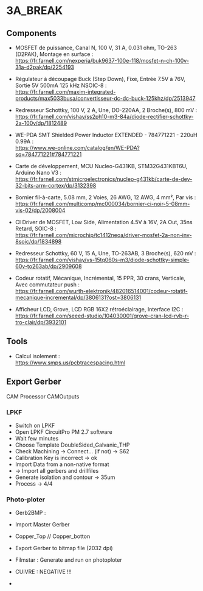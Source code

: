 # 3A_BREAK

## Components
* MOSFET de puissance, Canal N, 100 V, 31 A, 0.031 ohm, TO-263 (D2PAK), Montage en surface :  
https://fr.farnell.com/nexperia/buk9637-100e-118/mosfet-n-ch-100v-31a-d2pak/dp/2254193

* Régulateur à découpage Buck (Step Down), Fixe, Entrée 7.5V à 76V, Sortie 5V 500mA 125 kHz NSOIC-8 :  
https://fr.farnell.com/maxim-integrated-products/max5033busa/convertisseur-dc-dc-buck-125khz/dp/2513947

* Redresseur Schottky, 100 V, 2 A, Une, DO-220AA, 2 Broche(s), 800 mV :  
https://fr.farnell.com/vishay/ss2ph10-m3-84a/diode-rectifier-schottky-2a-100v/dp/1812489

* WE-PDA SMT Shielded Power Inductor EXTENDED - 784771221 - 220uH 0.99A :  
https://www.we-online.com/catalog/en/WE-PDA?sq=784771221#784771221

* Carte de développement, MCU Nucleo-G431KB, STM32G431KBT6U, Arduino Nano V3 :   
https://fr.farnell.com/stmicroelectronics/nucleo-g431kb/carte-de-dev-32-bits-arm-cortex/dp/3132398

* Bornier fil-à-carte, 5.08 mm, 2 Voies, 26 AWG, 12 AWG, 4 mm², Par vis :  
https://fr.farnell.com/multicomp/mc000034/bornier-ci-noir-5-08mm-vis-02/dp/2008004

* CI Driver de MOSFET, Low Side, Alimentation 4.5V à 16V, 2A Out, 35ns Retard, SOIC-8 :  
https://fr.farnell.com/microchip/tc1412neoa/driver-mosfet-2a-non-inv-8soic/dp/1834898

* Redresseur Schottky, 60 V, 15 A, Une, TO-263AB, 3 Broche(s), 620 mV :  
https://fr.farnell.com/vishay/vs-15tq060s-m3/diode-schottky-simple-60v-to263ab/dp/2909608

* Codeur rotatif, Mécanique, Incrémental, 15 PPR, 30 crans, Verticale, Avec commutateur push :  
https://fr.farnell.com/wurth-elektronik/482016514001/codeur-rotatif-mecanique-incremental/dp/3806131?ost=3806131

* Afficheur LCD, Grove, LCD RGB 16X2 rétroéclairage, Interface I2C :  
https://fr.farnell.com/seeed-studio/104030001/grove-cran-lcd-rvb-r-tro-clair/dp/3932101

## Tools

* Calcul isolement :  
https://www.smps.us/pcbtracespacing.html



## Export Gerber 

CAM Processor
CAMOutputs

### LPKF
* Switch on LPKF
* Open LPKF CircuitPro PM 2.7 software
* Wait few minutes
* Choose Template DoubleSided_Galvanic_THP
* Check Machining -> Connect... (if not) -> S62
* Calibration Key is incorrect -> ok
* Import Data from a non-native format 
* -> Import all gerbers and drillfiles
* Generate isolation and contour -> 35um
* Process -> 4/4

### Photo-ploter
* Gerb2BMP : 
* Import Master Gerber
* Copper_Top // Copper_botton
* Export Gerber to bitmap file (2032 dpi)

* Filmstar : Generate and run on photoploter
* CUIVRE : NEGATIVE !!!
* 


